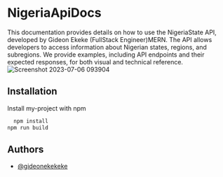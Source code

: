 # NigeriaApiDocs

This documentation provides details on how to use the NigeriaState API, developed by Gideon Ekeke (FullStack Engineer)MERN. 
The API allows developers to access information about Nigerian states, regions, and subregions. We provide examples, 
including API endpoints and their expected responses, for both visual and technical reference.
![Screenshot 2023-07-06 093904](https://github.com/gideonekekeke/NigeriaApiDocs/assets/71523437/5bb81a96-71f9-441d-ae49-a1e777eee1b1)



## Installation

Install my-project with npm

```bash
  npm install
npm run build
```
    
## Authors

- [@gideonekekeke](https://www.github.com/gideonekekeke)
